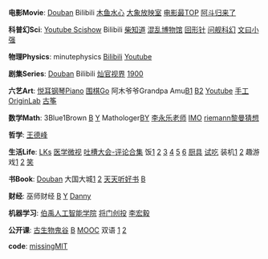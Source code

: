 **电影Movie**: [Douban](https://movie.douban.com/top250) Bilibili [木鱼水心](https://space.bilibili.com/927587) [大象放映室](https://space.bilibili.com/49246269) [电影最TOP](https://space.bilibili.com/17819768) [阿斗归来了](https://space.bilibili.com/21837784/) 

**科普幻Sci**: [Youtube Scishow](https://www.youtube.com/scishow) Bilibili [柴知道](https://space.bilibili.com/26798384) [混乱博物馆](https://space.bilibili.com/97177641/) [回形针](https://space.bilibili.com/258150656) [问舰科幻](https://space.bilibili.com/10942591/) [文曰小强](https://space.bilibili.com/19456751/)

**物理Physics**: minutephysics [Bilibili](https://search.bilibili.com/all?keyword=%E5%88%86%E9%92%9F%E7%89%A9%E7%90%86) [Youtube](https://www.youtube.com/user/minutephysics?hl=zh-CN)

**剧集Series**: [Douban](https://movie.douban.com/tv/#!type=tv&tag=热门&sort=rank&page_limit=20&page_start=20) Bilibili [灿官视界](https://space.bilibili.com/390340739) [1900](https://space.bilibili.com/17223352)

**六艺Art**: [悦耳钢琴Piano](https://space.bilibili.com/431581976) [围棋Go](https://www.bilibili.com/video/av20960807) 阿木爷爷Grandpa Amu[B1](https://search.bilibili.com/all?keyword=%E9%98%BF%E6%9C%A8%E7%88%B7%E7%88%B7) [B2](http://search.bilibili.com/all?keyword=%E5%8A%9F%E9%A3%9F%E9%81%93) [Youtube](https://www.youtube.com/channel/UClaEdLrmti779-tyovta8zw) [手工](https://space.bilibili.com/280793434) [OriginLab](https://space.bilibili.com/2173411/) [古筝](https://space.bilibili.com/2374194)

**数学Math**: 3Blue1Brown [B](https://space.bilibili.com/88461692/video?tid=36&page=1&keyword=&order=pubdate) [Y](https://www.youtube.com/channel/UCYO_jab_esuFRV4b17AJtAw) Mathologer[B](https://search.bilibili.com/all?keyword=mathologer)[Y](https://www.youtube.com/channel/UC1_uAIS3r8Vu6JjXWvastJg) [李永乐老师](https://space.bilibili.com/9458053) [IMO](https://www.imo-official.org/problems.aspx) [riemann黎曼猜想](https://www.changhai.org/articles/science/mathematics/riemann_hypothesis/)

**哲学**: [王德峰](https://search.bilibili.com/all?keyword=%E7%8E%8B%E5%BE%B7%E5%B3%B0)

**生活Life**: [LKs](https://space.bilibili.com/125526) [医学微视](https://www.mvyxws.com/?from=timeline&isappinstalled=0) [吐槽大会-评论合集](https://www.bilibili.com/video/av69204452) 饭[1](https://space.bilibili.com/94114029/video) [2](https://www.bilibili.com/video/av41659455) [3](https://space.bilibili.com/17546432) [4](https://space.bilibili.com/17409016) [5](https://space.bilibili.com/18202105) [6](https://space.bilibili.com/390461123) [厨具](https://space.bilibili.com/196356191) [试吃](https://space.bilibili.com/216623621/video) 装机[1](https://space.bilibili.com/25876945/video) [2](https://space.bilibili.com/35359510) 趣游戏[1](https://space.bilibili.com/37946996) [2](https://space.bilibili.com/1950209) [笑](https://space.bilibili.com/13354765)

**书Book**: [Douban](https://www.douban.com/doulist/513669/?start=25&sort=time&playable=0&sub_type=4) 大国大城[1](https://www.bilibili.com/video/av45772722) [2](https://www.bilibili.com/video/av50366254) [天天听好书](https://www.youtube.com/playlist?list=PLiOJLdqJpQpX156bT-yW1l-jHfovcxMXv) [B](https://space.bilibili.com/135440057?from=search&seid=14746977212423874048)

**财经**: 巫师财经 [B](https://space.bilibili.com/472747194/) [Y](https://www.youtube.com/channel/UC55ahPQ7m5iJdVWcOfmuE6g) [Danny](https://space.bilibili.com/481774557)

**机器学习**: [伯禹人工智能学院](https://space.bilibili.com/447303411/) [将门创投](https://space.bilibili.com/209732435) [李宏毅](https://search.bilibili.com/all?keyword=%E6%9D%8E%E5%AE%8F%E6%AF%85)

**公开课**: [古生物鬼谷](https://space.bilibili.com/72270557/video) [B](https://mp.weixin.qq.com/s/CJk8n3EhD2HS5dDxv--feg) [MOOC](https://www.icourse163.org/)
双语 [1](http://www.qqenglish.com/bn/science/) [2](https://soft-helper.com/category/jingjixueren/)

**code**: [missingMIT](https://missing.csail.mit.edu/)
